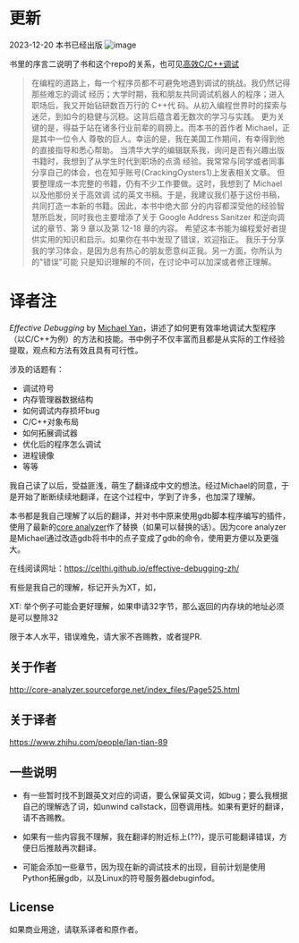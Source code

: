 # 更新
2023-12-20
本书已经出版
![image](https://github.com/Celthi/effective-debugging-zh/assets/5187962/29b04963-5535-432c-b56f-8a2d5dbc2ec6)

书里的序言二说明了书和这个repo的关系，也可见[高效C/C++调试](https://zhuanlan.zhihu.com/p/675726977)

> 在编程的道路上，每一个程序员都不可避免地遇到调试的挑战。我仍然记得那些难忘的调试 经历；大学时期，我和朋友共同调试机器人的程序；进入职场后，我又开始钻研数百万行的 C++代 码。从初入编程世界时的探索与迷茫，到如今的稳健与沉稳。这背后蕴含着无数次的学习与实践。 更为关键的是，得益于站在诸多行业前辈的肩膀上。而本书的首作者 Michael，正是其中一位令人 尊敬的巨人。幸运的是，我在美国工作期间，有幸得到他的直接指导和悉心帮助。
当清华大学的编辑联系我，询问是否有兴趣出版书籍时，我想到了从学生时代到职场的点滴 经验。我常常与同学或者同事分享自己的体会，也在知乎账号(CrackingOysters1)上发表相关文章。 但要整理成一本完整的书籍，仍有不少工作要做。这时，我想到了 Michael 以及他那份关于高效调 试的英文书稿。于是，我建议我们基于这份书稿，共同打造一本新的书籍。因此，本书中绝大部 分的内容都深受他的经验智慧所启发，同时我也主要增添了关于 Google Address Sanitzer 和逆向调 试的章节、第 9 章以及第 12-18 章的内容。
希望这本书能为编程爱好者提供实用的知识和启示。如果你在书中发现了错误，欢迎指正。 我乐于分享我的学习体会，是因为总有热心的朋友愿意纠正我。另一方面，你所认为的"错误"可能 只是知识理解的不同，在讨论中可以加深或者修正理解。
# 译者注

_Effective Debugging_ by [Michael Yan](https://github.com/yanqi27)，讲述了如何更有效率地调试大型程序（以C/C++为例）的方法和技能。书中例子不仅丰富而且都是从实际的工作经验提取，观点和方法有效且具有可行性。

涉及的话题有：

- 调试符号
- 内存管理器数据结构
- 如何调试内存损坏bug
- C/C++对象布局
- 如何拓展调试器
- 优化后的程序怎么调试
- 进程镜像
- 等等


我自己读了以后，受益匪浅，萌生了翻译成中文的想法。经过Michael的同意，于是开始了断断续续地翻译，在这个过程中，学到了许多，也加深了理解。

本书都是我自己理解了以后的翻译，并对书中原来使用gdb脚本程序编写的插件，使用了最新的[core analyzer](https://github.com/yanqi27/core_analyzer)作了替换（如果可以替换的话）。因为core analyzer是Michael通过改造gdb将书中的点子变成了gdb的命令，使用更方便以及更强大。

在线阅读网址：https://celthi.github.io/effective-debugging-zh/

有些是我自己的理解，标记开头为XT，如，

XT: 举个例子可能会更好理解，如果申请32字节，那么返回的内存块的地址必须是可以整除32

限于本人水平，错误难免，请大家不吝赐教，或者提PR.

## 关于作者

http://core-analyzer.sourceforge.net/index_files/Page525.html

## 关于译者

https://www.zhihu.com/people/lan-tian-89

## 一些说明

- 有一些暂时找不到跟英文对应的词语，要么保留英文词，如bug；要么我根据自己的理解选了词，如unwind callstack，回卷调用栈。如果有更好的翻译，请不吝赐教。

- 如果有一些内容我不理解，我在翻译的附近标上(??)，提示可能翻译错误，方便日后推敲再次翻译。

- 可能会添加一些章节，因为现在新的调试技术的出现，目前计划是使用Python拓展gdb，以及Linux的符号服务器debuginfod。


## License

如果商业用途，请联系译者和原作者。
